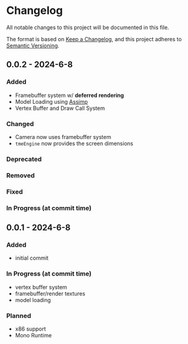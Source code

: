 # Changelog

All notable changes to this project will be documented in this file.

The format is based on [Keep a Changelog],
and this project adheres to [Semantic Versioning].

## 0.0.2 - 2024-6-8
### Added

* Framebuffer system w/ **deferred rendering**
* Model Loading using [Assimp](https://github.com/assimp/assimp)
* Vertex Buffer and Draw Call System

### Changed

* Camera now uses framebuffer system
* `tmeEngine` now provides the screen dimensions


### Deprecated

### Removed

### Fixed

### In Progress (at commit time)


## 0.0.1 - 2024-6-8

### Added

- initial commit

<!--
### Changed

### Deprecated

### Removed

### Fixed

-->

### In Progress (at commit time)

* vertex buffer system
* framebuffer/render textures
* model loading

### Planned

* x86 support
* Mono Runtime

<!-- Links -->
[keep a changelog]: https://keepachangelog.com/en/1.0.0/
[semantic versioning]: https://semver.org/spec/v2.0.0.html
[Deko3d]: https://github.com/devkitPro/deko3d
[Metal]: https://developer.apple.com/metal/
[Citro3d]: https://github.com/devkitPro/citro3d/tree/master

<!-- Versions -->
[unreleased]: https://github.com/Author/Repository/compare/v0.0.2...HEAD

